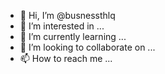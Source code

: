 - 👋 Hi, I’m @busnessthlq
- 👀 I’m interested in ...
- 🌱 I’m currently learning ...
- 💞️ I’m looking to collaborate on ...
- 📫 How to reach me ...

<!---
busnessthlq/busnessthlq is a ✨ special ✨ repository because its `README.md` (this file) appears on your GitHub profile.
You can click the Preview link to take a look at your changes.
--->
